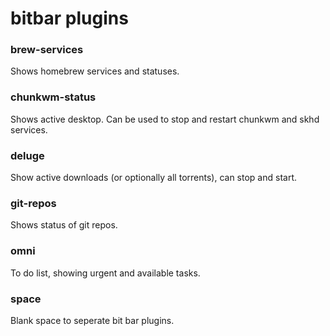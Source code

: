 
# bitbar plugins

### brew-services
Shows homebrew services and statuses.

### chunkwm-status
Shows active desktop. Can be used to stop and restart chunkwm and skhd services.

### deluge
Show active downloads (or optionally all torrents), can stop and start.

### git-repos
Shows status of git repos.

### omni
To do list, showing urgent and available tasks.

### space
Blank space to seperate bit bar plugins.
